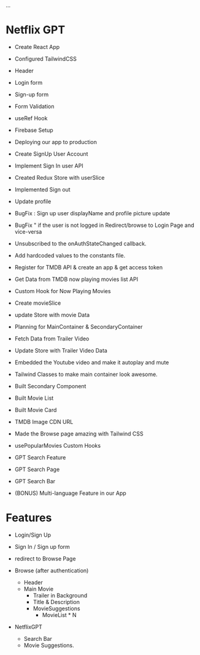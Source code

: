 ...
# Netflix GPT

 - Create React App
 - Configured TailwindCSS
 - Header
 - Login form
 - Sign-up form
 - Form Validation
 - useRef Hook
 - Firebase Setup
 - Deploying our app to production
 - Create SignUp User Account
 - Implement Sign In user API
 - Created Redux Store with userSlice
 - Implemented Sign out
 - Update profile
 - BugFix : Sign up user displayName and profile picture update
 - BugFix " if the user is not logged in Redirect/browse to Login Page and vice-versa
 - Unsubscribed to the onAuthStateChanged callback.
 - Add hardcoded values to the constants file.
 - Register for TMDB API & create an app & get access token
 - Get Data from TMDB now playing movies list API
 - Custom Hook for Now Playing Movies
 - Create movieSlice
 - update Store with movie Data
 - Planning for MainContainer & SecondaryContainer
 - Fetch Data from Trailer Video
 - Update Store with Trailer Video Data
 - Embedded the Youtube video and make it autoplay  and mute
 - Tailwind Classes  to make main container  look awesome.

 - Built Secondary Component
 - Built Movie List
 - Built Movie Card
 - TMDB Image CDN URL
 - Made the Browse page amazing with Tailwind CSS
 - usePopularMovies Custom Hooks

 - GPT Search Feature
 - GPT Search Page
 - GPT Search Bar
 -  (BONUS) Multi-language  Feature in our App
 



 # Features
  - Login/Sign Up
   - Sign In / Sign up form
   - redirect to Browse Page


  - Browse (after authentication)
    - Header
    - Main Movie
       - Trailer in Background
       - Title & Description
       - MovieSuggestions
         - MovieList * N

  - NetflixGPT
    - Search Bar
    - Movie Suggestions.       

